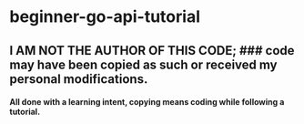 # beginner-go-api-tutorial

## I AM NOT THE AUTHOR OF THIS CODE; ### code may have been copied as such or received my personal modifications.
#### All done with a learning intent, copying means coding while following a tutorial.

